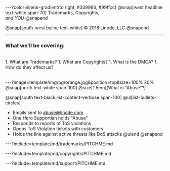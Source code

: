 ---?color=linear-gradient(to right, #339966, #99ffcc)
@snap[west headline text-white span-70]
Trademarks, Copyrights,<br>*and YOU*
@snapend

@snap[south-west byline  text-white]
&copy; 2018 Linode, LLC
@snapend

---
### What we'll be covering:

<br>
1. What are Trademarks?
1. What are Copyrights?
1. What is the DMCA?
1. How do they affect us?
<br><br>

---?image=template/img/bg/orange.jpg&position=top&size=100% 20%
@snap[north text-white span-100]
@size[1.5em](What is "Abuse"?)

@snap[south text-black list-content-verbose span-100]
@ul[list-bullets-circles]
- Emails sent to abuse@linode.com
- One Hero Supportian holds "Abuse"
- Responds to reports of ToS violations
- Opens ToS Violation tickets with customers
- Holds the line against active threats like DoS attacks
@ulend
@snapend

---?include=template/md/trademarks/PITCHME.md

---?include=template/md/copyrights/PITCHME.md

---?include=template/md/support/PITCHME.md
